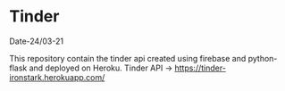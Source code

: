 # Tinder

Date-24/03-21

This repository contain the tinder api created using firebase and python-flask and deployed on Heroku.
Tinder API -> https://tinder-ironstark.herokuapp.com/
